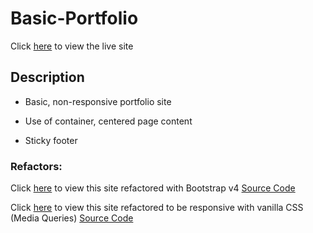 # Basic-Portfolio

Click [here](https://benrgarcia.github.io/Basic-Portfolio/) to view the live site

## Description

* Basic, non-responsive portfolio site

* Use of container, centered page content

* Sticky footer

### Refactors:

Click [here](https://benrgarcia.github.io/Bootstrap-Portfolio/) to view this site refactored with Bootstrap v4
  [Source Code](https://github.com/BenRGarcia/Responsive-Portfolio)

Click [here](https://benrgarcia.github.io/Responsive-Portfolio/) to view this site refactored to be responsive with vanilla CSS (Media Queries)
  [Source Code](https://github.com/BenRGarcia/Bootstrap-Portfolio)